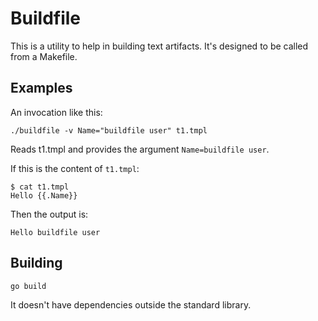 # Buildfile

This is a utility to help in building text artifacts. It's designed to be
called from a Makefile.

## Examples

An invocation like this:
```
./buildfile -v Name="buildfile user" t1.tmpl 
```

Reads t1.tmpl and provides the argument `Name=buildfile user`.

If this is the content of `t1.tmpl`:
```
$ cat t1.tmpl 
Hello {{.Name}}
```

Then the output is:
```
Hello buildfile user
```

## Building

```
go build
```

It doesn't have dependencies outside the standard library.
